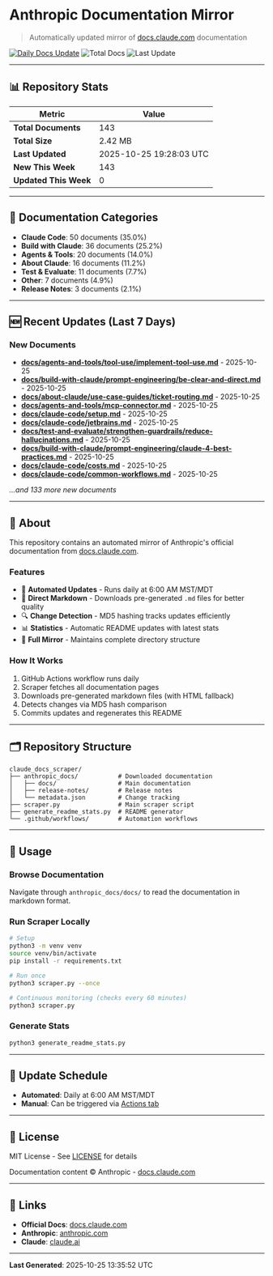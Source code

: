 # Anthropic Documentation Mirror

> Automatically updated mirror of [docs.claude.com](https://docs.claude.com) documentation

[![Daily Docs Update](https://github.com/seanGSISG/claude_docs_scraper/actions/workflows/daily-scraper.yml/badge.svg)](https://github.com/seanGSISG/claude_docs_scraper/actions/workflows/daily-scraper.yml)
![Total Docs](https://img.shields.io/badge/total_docs-143-blue)
![Last Update](https://img.shields.io/badge/last_update-2025--10--25-green)

---

## 📊 Repository Stats

| Metric | Value |
|--------|-------|
| **Total Documents** | 143 |
| **Total Size** | 2.42 MB |
| **Last Updated** | 2025-10-25 19:28:03 UTC |
| **New This Week** | 143 |
| **Updated This Week** | 0 |

---

## 📂 Documentation Categories

- **Claude Code**: 50 documents (35.0%)
- **Build with Claude**: 36 documents (25.2%)
- **Agents & Tools**: 20 documents (14.0%)
- **About Claude**: 16 documents (11.2%)
- **Test & Evaluate**: 11 documents (7.7%)
- **Other**: 7 documents (4.9%)
- **Release Notes**: 3 documents (2.1%)

---

## 🆕 Recent Updates (Last 7 Days)

### New Documents

- **[docs/agents-and-tools/tool-use/implement-tool-use.md](https://docs.claude.com/en/docs/agents-and-tools/tool-use/implement-tool-use)** - 2025-10-25
- **[docs/build-with-claude/prompt-engineering/be-clear-and-direct.md](https://docs.claude.com/en/docs/build-with-claude/prompt-engineering/be-clear-and-direct)** - 2025-10-25
- **[docs/about-claude/use-case-guides/ticket-routing.md](https://docs.claude.com/en/docs/about-claude/use-case-guides/ticket-routing)** - 2025-10-25
- **[docs/agents-and-tools/mcp-connector.md](https://docs.claude.com/en/docs/agents-and-tools/mcp-connector)** - 2025-10-25
- **[docs/claude-code/setup.md](https://docs.claude.com/en/docs/claude-code/setup)** - 2025-10-25
- **[docs/claude-code/jetbrains.md](https://docs.claude.com/en/docs/claude-code/jetbrains)** - 2025-10-25
- **[docs/test-and-evaluate/strengthen-guardrails/reduce-hallucinations.md](https://docs.claude.com/en/docs/test-and-evaluate/strengthen-guardrails/reduce-hallucinations)** - 2025-10-25
- **[docs/build-with-claude/prompt-engineering/claude-4-best-practices.md](https://docs.claude.com/en/docs/build-with-claude/prompt-engineering/claude-4-best-practices)** - 2025-10-25
- **[docs/claude-code/costs.md](https://docs.claude.com/en/docs/claude-code/costs)** - 2025-10-25
- **[docs/claude-code/common-workflows.md](https://docs.claude.com/en/docs/claude-code/common-workflows)** - 2025-10-25

_...and 133 more new documents_


---

## 📖 About

This repository contains an automated mirror of Anthropic's official documentation from [docs.claude.com](https://docs.claude.com).

### Features

- 🤖 **Automated Updates** - Runs daily at 6:00 AM MST/MDT
- 📝 **Direct Markdown** - Downloads pre-generated `.md` files for better quality
- 🔍 **Change Detection** - MD5 hashing tracks updates efficiently
- 📊 **Statistics** - Automatic README updates with latest stats
- 🔄 **Full Mirror** - Maintains complete directory structure

### How It Works

1. GitHub Actions workflow runs daily
2. Scraper fetches all documentation pages
3. Downloads pre-generated markdown files (with HTML fallback)
4. Detects changes via MD5 hash comparison
5. Commits updates and regenerates this README

---

## 🗂️ Repository Structure

```
claude_docs_scraper/
├── anthropic_docs/           # Downloaded documentation
│   ├── docs/                 # Main documentation
│   ├── release-notes/        # Release notes
│   └── metadata.json         # Change tracking
├── scraper.py                # Main scraper script
├── generate_readme_stats.py  # README generator
└── .github/workflows/        # Automation workflows
```

---

## 🚀 Usage

### Browse Documentation

Navigate through `anthropic_docs/docs/` to read the documentation in markdown format.

### Run Scraper Locally

```bash
# Setup
python3 -m venv venv
source venv/bin/activate
pip install -r requirements.txt

# Run once
python3 scraper.py --once

# Continuous monitoring (checks every 60 minutes)
python3 scraper.py
```

### Generate Stats

```bash
python3 generate_readme_stats.py
```

---

## 📅 Update Schedule

- **Automated**: Daily at 6:00 AM MST/MDT
- **Manual**: Can be triggered via [Actions tab](https://github.com/seanGSISG/claude_docs_scraper/actions)

---

## 📜 License

MIT License - See [LICENSE](LICENSE) for details

Documentation content © Anthropic - [docs.claude.com](https://docs.claude.com)

---

## 🔗 Links

- **Official Docs**: [docs.claude.com](https://docs.claude.com)
- **Anthropic**: [anthropic.com](https://www.anthropic.com)
- **Claude**: [claude.ai](https://claude.ai)

---

**Last Generated**: 2025-10-25 13:35:52 UTC
